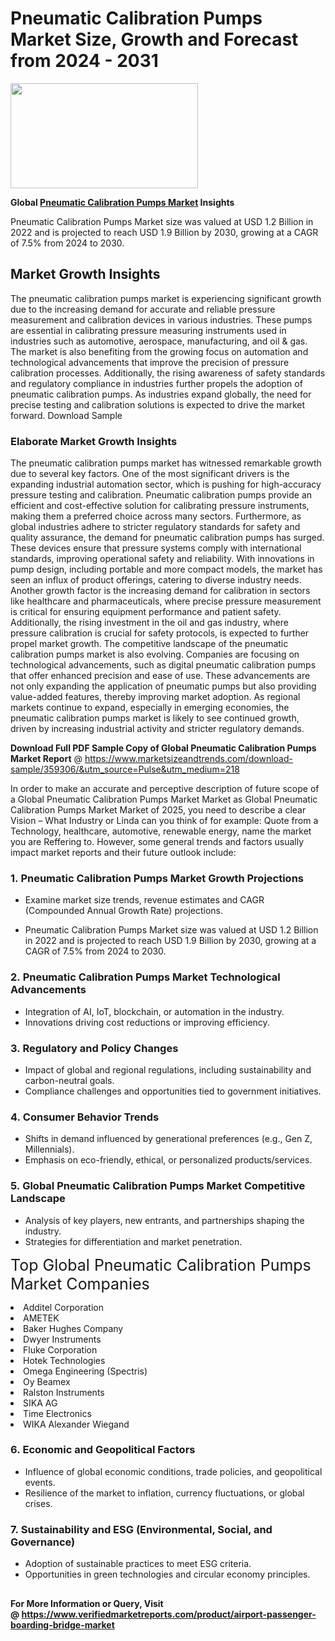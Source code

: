 <H1>Pneumatic Calibration Pumps Market Size, Growth and Forecast from 2024 - 2031</H1><img class="aligncenter size-medium wp-image-584254" src="https://thirdeyenews.in/wp-content/uploads/2024/09/Global-Market-Research-300x168.jpeg" alt="" width="300" height="168" /><p><strong>Global&nbsp;<a href="https://www.marketsizeandtrends.com/download-sample/359306/&amp;utm_source=Pulse&amp;utm_medium=218">Pneumatic Calibration Pumps Market</a> Insights</strong></p><p>Pneumatic Calibration Pumps Market size was valued at USD 1.2 Billion in 2022 and is projected to reach USD 1.9 Billion by 2030, growing at a CAGR of 7.5% from 2024 to 2030.</p><p><h2>Market Growth Insights</h2> The pneumatic calibration pumps market is experiencing significant growth due to the increasing demand for accurate and reliable pressure measurement and calibration devices in various industries. These pumps are essential in calibrating pressure measuring instruments used in industries such as automotive, aerospace, manufacturing, and oil & gas. The market is also benefiting from the growing focus on automation and technological advancements that improve the precision of pressure calibration processes. Additionally, the rising awareness of safety standards and regulatory compliance in industries further propels the adoption of pneumatic calibration pumps. As industries expand globally, the need for precise testing and calibration solutions is expected to drive the market forward. Download Sample <h3>Elaborate Market Growth Insights</h3> The pneumatic calibration pumps market has witnessed remarkable growth due to several key factors. One of the most significant drivers is the expanding industrial automation sector, which is pushing for high-accuracy pressure testing and calibration. Pneumatic calibration pumps provide an efficient and cost-effective solution for calibrating pressure instruments, making them a preferred choice across many sectors. Furthermore, as global industries adhere to stricter regulatory standards for safety and quality assurance, the demand for pneumatic calibration pumps has surged. These devices ensure that pressure systems comply with international standards, improving operational safety and reliability. With innovations in pump design, including portable and more compact models, the market has seen an influx of product offerings, catering to diverse industry needs. Another growth factor is the increasing demand for calibration in sectors like healthcare and pharmaceuticals, where precise pressure measurement is critical for ensuring equipment performance and patient safety. Additionally, the rising investment in the oil and gas industry, where pressure calibration is crucial for safety protocols, is expected to further propel market growth. The competitive landscape of the pneumatic calibration pumps market is also evolving. Companies are focusing on technological advancements, such as digital pneumatic calibration pumps that offer enhanced precision and ease of use. These advancements are not only expanding the application of pneumatic pumps but also providing value-added features, thereby improving market adoption. As regional markets continue to expand, especially in emerging economies, the pneumatic calibration pumps market is likely to see continued growth, driven by increasing industrial activity and stricter regulatory demands. </p><p><span class=""><strong>Download Full PDF Sample Copy of Global Pneumatic Calibration Pumps Market Report</strong> @ <a href="https://www.marketsizeandtrends.com/download-sample/359306/&amp;utm_source=Pulse&amp;utm_medium=218" target="_blank">https://www.marketsizeandtrends.com/download-sample/359306/&amp;utm_source=Pulse&amp;utm_medium=218</a></span></p><p>In order to make an accurate and perceptive description of future scope of a Global&nbsp;Pneumatic Calibration Pumps Market Market as Global&nbsp;Pneumatic Calibration Pumps Market Market of 2025, you need to describe a clear Vision &ndash; What Industry or Linda can you think of for example: Quote from a Technology, healthcare, automotive, renewable energy, name the market you are Reffering to. However, some general trends and factors usually impact market reports and their future outlook include:</p><h3>1.&nbsp;<strong>Pneumatic Calibration Pumps Market Growth Projections</strong></h3><ul><li>Examine market size trends, revenue estimates and CAGR (Compounded Annual Growth Rate) projections.</li><li><p>Pneumatic Calibration Pumps Market size was valued at USD 1.2 Billion in 2022 and is projected to reach USD 1.9 Billion by 2030, growing at a CAGR of 7.5% from 2024 to 2030.</p></li></ul><h3>2.&nbsp;<strong>Pneumatic Calibration Pumps Market Technological Advancements</strong></h3><ul><li>Integration of AI, IoT, blockchain, or automation in the industry.</li><li>Innovations driving cost reductions or improving efficiency.</li></ul><h3>3.&nbsp;<strong>Regulatory and Policy Changes</strong></h3><ul><li>Impact of global and regional regulations, including sustainability and carbon-neutral goals.</li><li>Compliance challenges and opportunities tied to government initiatives.</li></ul><h3>4.&nbsp;<strong>Consumer Behavior Trends</strong></h3><ul><li>Shifts in demand influenced by generational preferences (e.g., Gen Z, Millennials).</li><li>Emphasis on eco-friendly, ethical, or personalized products/services.</li></ul><h3>5.&nbsp;<strong>Global Pneumatic Calibration Pumps Market Competitive Landscape</strong></h3><ul><li>Analysis of key players, new entrants, and partnerships shaping the industry.</li><li>Strategies for differentiation and market penetration.</li></ul><p data-pm-slice="1 1 []"><span style="color: inherit; font-family: inherit; font-size: 25px;">Top Global Pneumatic Calibration Pumps Market Companies</span></p><div class="" data-test-id=""><p><li>Additel Corporation</li><li> AMETEK</li><li> Baker Hughes Company</li><li> Dwyer Instruments</li><li> Fluke Corporation</li><li> Hotek Technologies</li><li> Omega Engineering (Spectris)</li><li> Oy Beamex</li><li> Ralston Instruments</li><li> SIKA AG</li><li> Time Electronics</li><li> WIKA Alexander Wiegand</li></p></div><h3>6.&nbsp;<strong>Economic and Geopolitical Factors</strong></h3><ul><li>Influence of global economic conditions, trade policies, and geopolitical events.</li><li>Resilience of the market to inflation, currency fluctuations, or global crises.</li></ul><h3>7.&nbsp;<strong>Sustainability and ESG (Environmental, Social, and Governance)</strong></h3><ul><li>Adoption of sustainable practices to meet ESG criteria.</li><li>Opportunities in green technologies and circular economy principles.</li></ul><h2><strong style="font-size: 14px;">For More Information or Query, Visit @&nbsp;</strong><a style="background-color: #ffffff; font-size: 14px;" href="https://www.marketsizeandtrends.com/report/pneumatic-calibration-pumps-market/" target="_blank">https://www.verifiedmarketreports.com/product/airport-passenger-boarding-bridge-market</a></h2>
